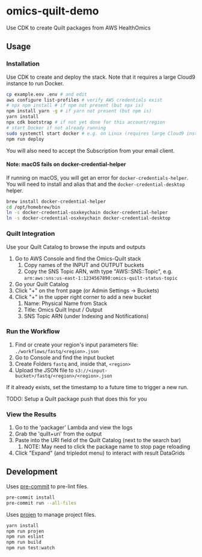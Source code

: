 # omics-quilt-demo

Use CDK to create Quilt packages from AWS HealthOmics

## Usage

### Installation

Use CDK to create and deploy the stack.
Note that it requires a large Cloud9 instance to run Docker.

```bash
cp example.env .env # and edit
aws configure list-profiles # verify AWS credentials exist
# npx npm install # if npm not present (but npx is)
npm install yarn -g # if yarn not present (but npm is)
yarn install
npx cdk bootstrap # if not yet done for this account/region
# start Docker if not already running
sudo systemctl start docker # e.g. on Linux (requires large Cloud9 instance!)
npm run deploy
```

You will also need to accept the Subscription from your email client.

#### Note: macOS fails on docker-credential-helper

If running on macOS, you will get an error for `docker-credentials-helper`.
You will need to install and alias that and the `docker-credential-desktop` helper.

```bash
brew install docker-credential-helper
cd /opt/homebrew/bin
ln -s docker-credential-osxkeychain docker-credential-helper
ln -s docker-credential-osxkeychain docker-credential-desktop
```

### Quilt Integration

Use your Quilt Catalog to browse the inputs and outputs

1. Go to AWS Console and find the Omics-Quilt stack
   1. Copy names of the INPUT and OUTPUT buckets
   2. Copy the SNS Topic ARN, with type "AWS::SNS::Topic", e.g. `arn:aws:sns:us-east-1:1234567890:omics-quilt-status-topic`
2. Go your Quilt Catalog
3. Click "+" on the front page (or Admin Settings -> Buckets)
4. Click "+" in the upper right corner to add a new bucket
   1. Name: Physical Name from Stack
   2. Title: Omics Quilt Input / Output
   3. SNS Topic ARN (under Indexing and Notifications)

### Run the Workflow

1. Find or create your region's input parameters file: `./workflows/fastq/<region>.json`
2. Go to Console and find the input bucket
3. Create Folders `fastq` and, inside that, `<region>`
4. Upload the JSON file to `s3://<input-bucket>/fastq/<region>/<region>.json`

If it already exists, set the timestamp to a future time to trigger a new run.

TODO: Setup a Quilt package push that does this for you

### View the Results

1. Go to the 'packager' Lambda and view the logs
2. Grab the 'quilt+uri' from the output
3. Paste into the URI field of the Quilt Catalog (next to the search bar)
   1. NOTE: May need to click the package name to stop page reloading
4. Click "Expand" (and tripledot menu) to interact with result DataGrids

## Development

Uses [pre-commit](https://pre-commit.com/) to pre-lint files.

```bash
pre-commit install
pre-commit run --all-files
```

Uses [projen](https://github.com/projen/projen) to manage project files.

```bash
yarn install
npm run projen
npm run eslint
npm run build
npm run test:watch
```
